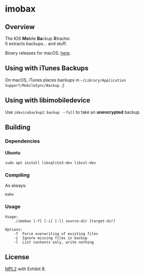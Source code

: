 # imobax

## Overview

The **i**OS **Mo**bile **Ba**ckup **X**tractor.  
It extracts backups... and stuff.

Binary releases for macOS: [here](https://github.com/Siguza/imobax/releases).

## Using with iTunes Backups

On macOS, iTunes places backups in `~/Library/Application Support/MobileSync/Backup`. ;)

## Using with libimobiledevice

Use `idevicebackup2 backup --full` to take an **unencrypted** backup.

## Building

### Dependencies

#### Ubuntu

`sudo apt install libsqlite3-dev libssl-dev`

### Compiling

As always:

    make

### Usage

    Usage:
        ./imobax [-f] [-i] [-l] source-dir [target-dir]
    
    Options:
        -f  Force overwriting of existing files
        -i  Ignore missing files in backup
        -l  List contents only, write nothing

## License

[MPL2](https://github.com/Siguza/imobax/blob/master/LICENSE) with Exhibit B.
